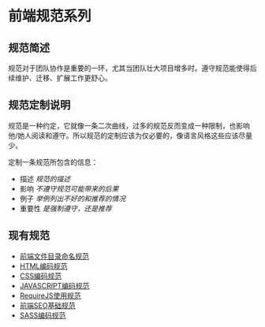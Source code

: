 
# 前端规范系列

## 规范简述
     
规范对于团队协作是重要的一环，尤其当团队壮大项目增多时。遵守规范能使得后续维护、迁移、扩展工作更舒心。

## 规范定制说明

规范是一种约定，它就像一条二次曲线，过多的规范反而变成一种限制，也影响他/她人阅读和遵守。所以规范的定制应该为仅必要的，像语言风格这些应该尽量少。

定制一条规范所包含的信息：

* 描述  _规范的描述_
* 影响  _不遵守规范可能带来的后果_
* 例子  _举例列出不好的和推荐的情况_
* 重要性  _是强制遵守，还是推荐_

## 现有规范

* [前端文件目录命名规范](./project_paths.standard.md)
* [HTML编码规范](./html_base_standard.md)
* [CSS编码规范](./css_base_standard.md)
* [JAVASCRIPT编码规范](./js_base_standard.md)
* [RequireJS使用规范](./js_base_standard.md)
* [前端SEO基础规范](./seo_base_standard.md)
* [SASS编码规范]()
